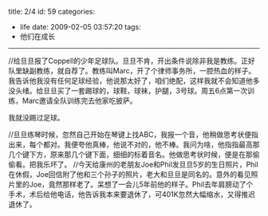 title: 2/4
id: 59
categories:
  - life
date: 2009-02-05 03:57:20
tags:
  - 他们在成长
---

//给旦旦报了Coppell的少年足球队。旦旦不肯，开出条件说除非我是教练。正好队里缺副教练，就自荐了。教练叫Marc，开了个律师事务所，一腔热血的样子。我告诉他我没有任何足球经验，他说那太好了，咱们绝配，这样我就不会知道他多没头绪。给旦旦买了一套踢球的，球鞋，球袜，护腿，3号球。周五6点第一次训练，Marc邀请全队训练完去他家吃披萨。  

我就没踢过足球。 

//旦旦练琴时候，忽然自己开始在琴键上找ABC，我报一个音，他稍做思考状便指出来，每个都对。我便夸他真棒，他说不对的，他不棒。我问为啥，他指指最高那几个键下方，原来那几个键下面，细细的标着音名。他做思考状时候，便是在那偷偷看。把我乐坏了。 
//今天给康州的老朋友Joe和Phil发旦旦5岁的生日照片，Phil在休假，Joe回信附了他和三个孙子的照片，老大和旦旦是同名的。意外的看见照片里的Joe，竟然那样老了。呆想了一会儿5年前他的样子。Phil去年肩膀动了个手术，术后给他电话，他告诉我本来要退休了，可401K忽然大幅缩水，又得推迟退休了。
